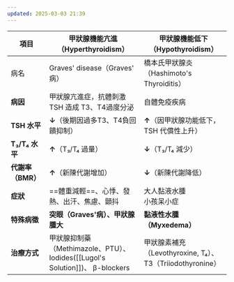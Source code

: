 ```yaml
---
updated: 2025-03-03 21:39
---
```

| 項目           | 甲狀腺機能亢進（Hyperthyroidism）                                          | 甲狀腺機能低下（Hypothyroidism）                         |
| ------------ | ----------------------------------------------------------------- | ----------------------------------------------- |
| 病名           | Graves' disease（Graves' 病）                                        | 橋本氏甲狀腺炎（Hashimoto's Thyroiditis）                |
| **病因**       | 甲狀腺亢進症，抗體刺激TSH 造成 T3、T4過度分泌                                       | 自體免疫疾病                                          |
| **TSH 水平**   | **↓**（後期因過多T3、T4負回饋抑制）                                            | **↑**（因甲狀腺功能低下，TSH 代償性上升）                       |
| **T₃/T₄ 水平** | **↑**（T₃/T₄ 過量）                                                   | **↓**（T₃/T₄ 減少）                                 |
| **代謝率（BMR）** | **↑**（新陳代謝增加）                                                     | **↓**（新陳代謝降低）                                   |
| **症狀**       | ==體重減輕==、心悸、發熱、出汗、焦慮、顫抖                                           | 大人黏液水腫<br>小孩呆小症                                 |
| **特殊病徵**     | **突眼（Graves'病）、甲狀腺腫大**                                            | **黏液性水腫（Myxedema）**                             |
| **治療方式**     | 甲狀腺抑制藥（Methimazole、PTU）、Iodides([[Lugol's Solution]])、 β-blockers | 甲狀腺素補充（Levothyroxine, T₄）、 T3（Triiodothyronine） |